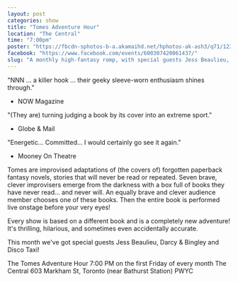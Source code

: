 ```yaml
---
layout: post
categories: show
title: "Tomes Adventure Hour"
location: "The Central"
time: "7:00pm"
poster: "https://fbcdn-sphotos-b-a.akamaihd.net/hphotos-ak-ash3/q71/1235451_400131326754522_685052477_n.jpg"
facebook: "https://www.facebook.com/events/600307420061437/"
slug: "A monthly high-fantasy romp, with special guests Jess Beaulieu, Darcy & Bingley and Disco Taxi."
---
```


"NNN ... a killer hook ... their geeky sleeve-worn enthusiasm shines through."
- NOW Magazine

"(They are) turning judging a book by its cover into an extreme sport."
- Globe & Mail

"Energetic... Committed... I would certainly go see it again."
- Mooney On Theatre

Tomes are improvised adaptations of (the covers of) forgotten paperback fantasy novels, stories that will never be read or repeated. Seven brave, clever improvisers emerge from the darkness with a box full of books they have never read... and never will. An equally brave and clever audience member chooses one of these books. Then the entire book is performed live onstage before your very eyes!

Every show is based on a different book and is a completely new adventure! It's thrilling, hilarious, and sometimes even accidentally accurate.

This month we've got special guests Jess Beaulieu, Darcy & Bingley and Disco Taxi!

The Tomes Adventure Hour
7:00 PM on the first Friday of every month
The Central
603 Markham St, Toronto (near Bathurst Station)
PWYC